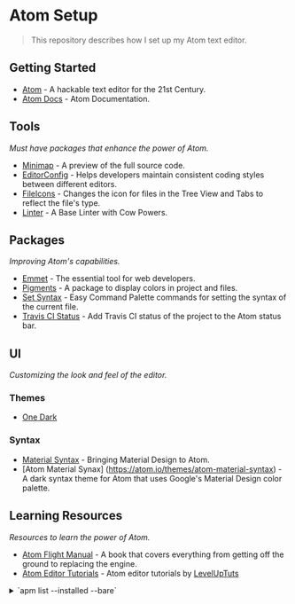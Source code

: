 # Atom Setup

> This repository describes how I set up my Atom text editor.

## Getting Started

- [Atom](http://atom.io) - A hackable text editor for the 21st Century.
- [Atom Docs](https://atom.io/docs) - Atom Documentation.

## Tools

_Must have packages that enhance the power of Atom._

- [Minimap](https://atom.io/packages/minimap) - A preview of the full source code.
- [EditorConfig](https://atom.io/packages/editorconfig) - Helps developers maintain consistent coding styles between different editors.
- [FileIcons](https://atom.io/packages/file-type-icons) - Changes the icon for files in the Tree View and Tabs to reflect the file's type.
- [Linter](https://atom.io/packages/linter) - A Base Linter with Cow Powers.

## Packages

_Improving Atom's capabilities._

- [Emmet](https://atom.io/packages/emmet) - The essential tool for web developers.
- [Pigments](https://atom.io/packages/pigments) - A package to display colors in project and files.
- [Set Syntax](https://atom.io/packages/set-syntax) - Easy Command Palette commands for setting the syntax of the current file.
- [Travis CI Status](https://atom.io/packages/travis-ci-status) - Add Travis CI status of the project to the Atom status bar.

## UI

_Customizing the look and feel of the editor._

### Themes

- [One Dark](https://github.com/atom/one-dark-ui)

### Syntax

- [Material Syntax](https://atom.io/themes/material-syntax) - Bringing Material Design to Atom.
- [Atom Material Synax] (https://atom.io/themes/atom-material-syntax) - A dark syntax theme for Atom that uses Google's Material Design color palette.

## Learning Resources

_Resources to learn the power of Atom._

- [Atom Flight Manual](http://flight-manual.atom.io/) - A book that covers everything from getting off the ground to replacing the engine.
- [Atom Editor Tutorials](https://www.youtube.com/playlist?list=PLLnpHn493BHHf0w8uGu9NM8LPf498ZvL_) - Atom editor tutorials by [LevelUpTuts](https://www.youtube.com/channel/UCyU5wkjgQYGRB0hIHMwm2Sg)

<details>
  <summary>`apm list --installed --bare`</summary>
    <ul>
    <li>atom-jade@0.3.0</li>
    <li>atom-material-syntax@0.4.6</li>
    <li>atom-material-syntax-dark@0.2.5</li>
    <li>editorconfig@1.4.1</li>
    <li>emmet@2.4.3</li>
    <li>file-icons@1.7.22</li>
    <li>linter@1.11.18</li>
    <li>linter-scss-lint@3.0.4</li>
    <li>linter-xo@0.18.0</li>
    <li>material-dark-syntax@0.0.0</li>
    <li>material-syntax@0.5.0</li>
    <li>minimap@4.25.0</li>
    <li>pigments@0.37.0</li>
    <li>set-syntax@0.3.2</li>
    <li>seti-syntax@1.0.1</li>
    <li>seti-ui@1.3.2</li>
    <li>travis-ci-status@1.3.0</li>
    </ul>
</details>
